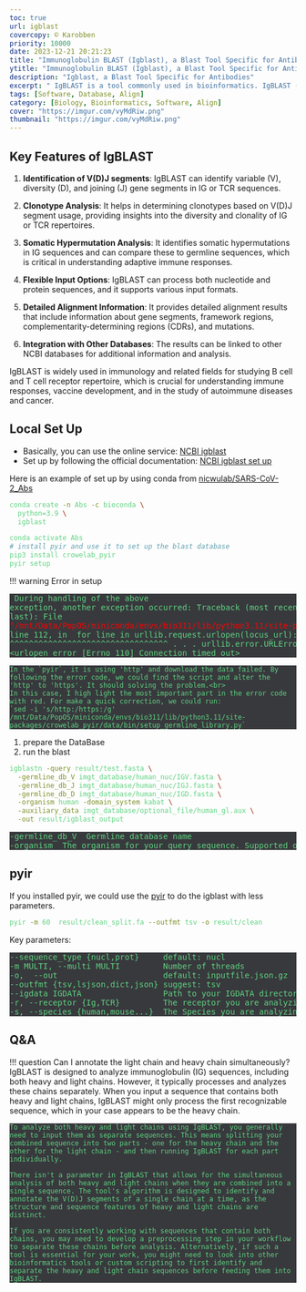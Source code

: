 ```yaml
---
toc: true
url: igblast
covercopy: © Karobben
priority: 10000
date: 2023-12-21 20:21:23
title: "Immunoglobulin BLAST (Igblast), a Blast Tool Specific for Antibodies"
ytitle: "Immunoglobulin BLAST (Igblast), a Blast Tool Specific for Antibodies"
description: "Igblast, a Blast Tool Specific for Antibodies"
excerpt: " IgBLAST is a tool commonly used in bioinformatics. IgBLAST (Immunoglobulin BLAST) is designed for the analysis of immunoglobulin (IG) and T cell receptor (TCR) sequences. It's part of the suite of tools offered by the National Center for Biotechnology Information (NCBI)."
tags: [Software, Database, Align]
category: [Biology, Bioinformatics, Software, Align]
cover: "https://imgur.com/vyMdRiw.png"
thumbnail: "https://imgur.com/vyMdRiw.png"
---
```


## Key Features of IgBLAST 

1. **Identification of V(D)J segments**: IgBLAST can identify variable (V), diversity (D), and joining (J) gene segments in IG or TCR sequences.

2. **Clonotype Analysis**: It helps in determining clonotypes based on V(D)J segment usage, providing insights into the diversity and clonality of IG or TCR repertoires.

3. **Somatic Hypermutation Analysis**: It identifies somatic hypermutations in IG sequences and can compare these to germline sequences, which is critical in understanding adaptive immune responses.

4. **Flexible Input Options**: IgBLAST can process both nucleotide and protein sequences, and it supports various input formats.

5. **Detailed Alignment Information**: It provides detailed alignment results that include information about gene segments, framework regions, complementarity-determining regions (CDRs), and mutations.

6. **Integration with Other Databases**: The results can be linked to other NCBI databases for additional information and analysis.

IgBLAST is widely used in immunology and related fields for studying B cell and T cell receptor repertoire, which is crucial for understanding immune responses, vaccine development, and in the study of autoimmune diseases and cancer.

## Local Set Up

- Basically, you can use the online service: [NCBI igblast](https://www.ncbi.nlm.nih.gov/igblast/)
- Set up by following the official documentation: [NCBI igblast set up](https://ncbi.github.io/igblast/cook/How-to-set-up.html)

Here is an example of set up by using conda from [nicwulab/SARS-CoV-2_Abs](https://github.com/nicwulab/SARS-CoV-2_Abs#local-igblast-setup)

```bash
conda create -n Abs -c bioconda \
  python=3.9 \
  igblast

conda activate Abs
# install pyir and use it to set up the blast database
pip3 install crowelab_pyir
pyir setup
```

!!! warning Error in setup
    <pre>
    During handling of the above exception, another exception occurred:
    Traceback (most recent call last):
      File <font color='red'>"/mnt/Data/PopOS/miniconda/envs/bio311/lib/python3.11/site-packages/crowelab_pyir/data/bin/setup_germline_library.py"</font>, line 112, in <module>
        for line in urllib.request.urlopen(locus_url):
                    ^^^^^^^^^^^^^^^^^^^^^^^^^^^^^^^^^
    .
    .
    .
    urllib.error.URLError: <urlopen error [Errno 110] Connection timed out>
    </pre>

    In the `pyir`, it is using 'http' and download the data failed. By following the error code, we could find the script and alter the 'http' to 'https'. It should solving the problem.<br> 
    In this case, I high light the most important part in the error code with red. For make a quick correction, we could run:
    `sed -i 's/http:/https:/g' /mnt/Data/PopOS/miniconda/envs/bio311/lib/python3.11/site-packages/crowelab_pyir/data/bin/setup_germline_library.py` 


1. prepare the DataBase
2. run the blast
```bash
igblastn -query result/test.fasta \
  -germline_db_V imgt_database/human_nuc/IGV.fasta \
  -germline_db_J imgt_database/human_nuc/IGJ.fasta \
  -germline_db_D imgt_database/human_nuc/IGD.fasta \
  -organism human -domain_system kabat \
  -auxiliary_data imgt_database/optional_file/human_gl.aux \
  -out result/igblast_output
```

<pre>
-germline_db_V <String> Germline database name
-organism <String> The organism for your query sequence. Supported organisms include human, mouse, rat, rabbit and rhesus_monkey for Ig and human and mouse for TCR. Custom organism is also supported but you need to supply your own germline annotations (see IgBLAST web site for details) Default = `human'
</pre>

## pyir

If you installed pyir, we could use the [pyir](https://github.com/crowelab/PyIR) to do the igblast with less parameters.

```bash
pyir -m 60  result/clean_split.fa --outfmt tsv -o result/clean
```

Key parameters:

<pre>
--sequence_type {nucl,prot}     default: nucl
-m MULTI, --multi MULTI         Number of threads
-o,  --out                      default: inputfile.json.gz
--outfmt {tsv,lsjson,dict,json} suggest: tsv
--igdata IGDATA                 Path to your IGDATA directory.
-r, --receptor {Ig,TCR}         The receptor you are analyzing, immunoglobulin or t cell receptor
-s, --species {human,mouse...}  The Species you are analyzing {human,mouse,rabbit,rat,rhesus_monkey}
</pre>

## Q&A

!!! question Can I annotate the light chain and heavy chain simultaneously?
    IgBLAST is designed to analyze immunoglobulin (IG) sequences, including both heavy and light chains. However, it typically processes and analyzes these chains separately. When you input a sequence that contains both heavy and light chains, IgBLAST might only process the first recognizable sequence, which in your case appears to be the heavy chain.

    To analyze both heavy and light chains using IgBLAST, you generally need to input them as separate sequences. This means splitting your combined sequence into two parts - one for the heavy chain and the other for the light chain - and then running IgBLAST for each part individually.

    There isn't a parameter in IgBLAST that allows for the simultaneous analysis of both heavy and light chains when they are combined into a single sequence. The tool's algorithm is designed to identify and annotate the V(D)J segments of a single chain at a time, as the structure and sequence features of heavy and light chains are distinct.

    If you are consistently working with sequences that contain both chains, you may need to develop a preprocessing step in your workflow to separate these chains before analysis. Alternatively, if such a tool is essential for your work, you might need to look into other bioinformatics tools or custom scripting to first identify and separate the heavy and light chain sequences before feeding them into IgBLAST.

















<style>
pre {
  background-color:#38393d;
  color: #5fd381;
}
</style>
